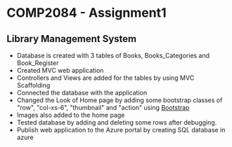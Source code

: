 <h1>COMP2084 - Assignment1</h1>

<h2><b>Library Management System</b></h2>
<ul>
	<li>Database is created with 3 tables of Books, Books_Categories and Book_Register</li>
	<li>Created MVC web application</li>
	<li>Controllers and Views are added for the tables by  using MVC Scaffolding</li>
	<li>Connected the database with the application</li>
	<li>Changed the Look of Home page by adding some bootstrap classes of "row", "col-xs-6", "thumbnail" and "action" using <a href="https://bootstrapcreative.com/resources/bootstrap-3-css-classes-index/">Bootstrap</a></li>
	<li>Images also added to the home page</li>
	<li>Tested database by adding and deleting some rows after debugging.</li>
	<li>Publish web application to the Azure portal by creating SQL database in azure</li>
</ul>